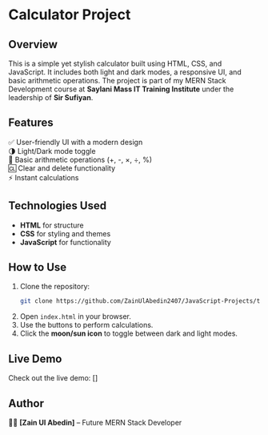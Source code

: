 # Calculator Project

## Overview
This is a simple yet stylish calculator built using HTML, CSS, and JavaScript. It includes both light and dark modes, a responsive UI, and basic arithmetic operations. The project is part of my MERN Stack Development course at **Saylani Mass IT Training Institute** under the leadership of **Sir Sufiyan**.

## Features
✅ User-friendly UI with a modern design  
🌗 Light/Dark mode toggle  
🔢 Basic arithmetic operations (+, -, ×, ÷, %)  
🆑 Clear and delete functionality  
⚡ Instant calculations  

## Technologies Used
- **HTML** for structure
- **CSS** for styling and themes
- **JavaScript** for functionality

## How to Use
1. Clone the repository:
   ```sh
   git clone https://github.com/ZainUlAbedin2407/JavaScript-Projects/tree/main/Calculator
   ```
2. Open `index.html` in your browser.
3. Use the buttons to perform calculations.
4. Click the **moon/sun icon** to toggle between dark and light modes.

## Live Demo
Check out the live demo: []

## Author
👨‍💻 **[Zain Ul Abedin]** – Future MERN Stack Developer